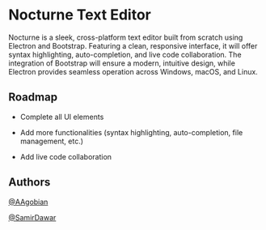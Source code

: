
# Nocturne Text Editor

Nocturne is a sleek, cross-platform text editor built from scratch using Electron and Bootstrap. Featuring a clean, responsive interface, it will offer syntax highlighting, auto-completion, and live code collaboration. The integration of Bootstrap will ensure a modern, intuitive design, while Electron provides seamless operation across Windows, macOS, and Linux.






## Roadmap

- Complete all UI elements

- Add more functionalities (syntax highlighting, auto-completion, file management, etc.)

- Add live code collaboration


## Authors

[@AAgobian](https://www.github.com/AAgobian)

[@SamirDawar](https://www.github.com/SamirDawar)

